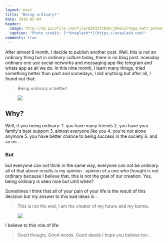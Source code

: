 ```yaml
---
layout: post
title: "Being ordinary!"
date: 2016-05-04
header:
  image: http://s8.picofile.com/file/8283272926/j8kmioltmga_matt_palmer.jpg
  caption: "Photo credit: [**Unsplash**](https://unsplash.com)"
comments: true
---
```

After almost 9 month, I decide to publish another post. Well, this is not an ordinary thing but in ordinary culture today, there is no blog post. nowaday ordinary one use social networks and messaging app like telegram and whats app as all we do.
In this nine month, I learn many things, tried something better than past and somedays, I did anything but after all, I found out that:
> Being ordinary is better!

<figure>
  <img src="http://s5.picofile.com/file/8283275242/god_didnt_put_me_on_this_earth_to_be_ordinary_quote_1.jpg" />
</figure>

<h2> Why? </h2>
Well, if you being ordinary: 
1. you have many friends
2. you have your family's best support
3. almost everyone like you
4. you're not alone anymore
5. you have better chance to being success in the society 
6. and so on ...

<h3> But </h3>
but everyone can not think in the same way, everyone can not be ordinary. all of that above results is my opinion . opinion of a one who thought is not ordinary because I believe that, this is not the goal of our creation.
Yes, being ordinary is seen nice but until when? 

Sometimes I think that all of your pain of your life is the result of this decision but my answer to this bad ideas is : 
> This is not the end, I am the creator of my future and my karma.

<figure>
  <img src="http://s7.picofile.com/file/8283278192/the_creation_of_wealth_FB_cover.png" />
</figure>

I believe to this role of life:
> Good thougts, Good words, Good deeds 
I hope you believe too .
